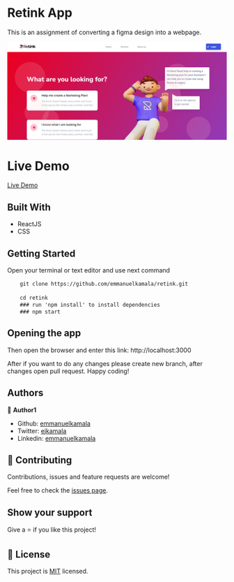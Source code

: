 # Retink App

This is an assignment of converting a figma design into a webpage.

![screenshot](./public/images/1.png)

# Live Demo
<a href="https://retink-app.netlify.app">Live Demo</a>


## Built With

- ReactJS
- CSS


## Getting Started

Open your terminal or text editor and use next command

        git clone https://github.com/emmanuelkamala/retink.git

        cd retink
        ### run 'npm install' to install dependencies
        ### npm start


## Opening the app

Then open the browser and enter this link:
http://localhost:3000

After if you want to do any changes please create new branch, after changes open pull request.
Happy coding! 

## Authors

👤 **Author1**

- Github: [emmanuelkamala](https://github.com/emmanuelkamala)
- Twitter: [ejkamala](https://twitter.com/ejkamala)
- Linkedin: [emmanuelkamala](https://linkedin.com/in/emmanuelkamala)

## 🤝 Contributing

Contributions, issues and feature requests are welcome!

Feel free to check the [issues page](issues/).

## Show your support

Give a ⭐️ if you like this project!


## 📝 License

This project is [MIT](lic.url) licensed.